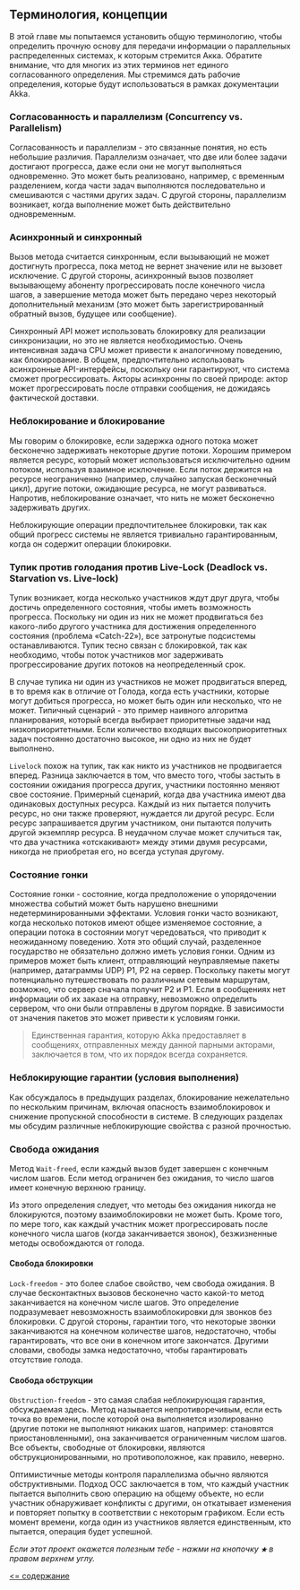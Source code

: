 ## Терминология, концепции

В этой главе мы попытаемся установить общую терминологию, чтобы определить прочную основу для передачи информации о 
параллельных распределенных системах, к которым стремится Акка. Обратите внимание, что для многих из этих терминов нет 
единого согласованного определения. Мы стремимся дать рабочие определения, которые будут использоваться в рамках документации Akka.

### Согласованность и параллелизм (Concurrency vs. Parallelism)
Согласованность и параллелизм - это связанные понятия, но есть небольшие различия. Параллелизм означает, что две или 
более задачи достигают прогресса, даже если они не могут выполняться одновременно. Это может быть реализовано, например, 
с временным разделением, когда части задач выполняются последовательно и смешиваются с частями других задач. 
С другой стороны, параллелизм возникает, когда выполнение может быть действительно одновременным.

### Асинхронный и синхронный
Вызов метода считается синхронным, если вызывающий не может достигнуть прогресса, пока метод не вернет значение или не 
вызовет исключение. С другой стороны, асинхронный вызов позволяет вызывающему абоненту прогрессировать после конечного 
числа шагов, а завершение метода может быть передано через некоторый дополнительный механизм (это может быть зарегистрированный 
обратный вызов, будущее или сообщение).

Синхронный API может использовать блокировку для реализации синхронизации, но это не является необходимостью. Очень 
интенсивная задача CPU может привести к аналогичному поведению, как блокирование. В общем, предпочтительно использовать 
асинхронные API-интерфейсы, поскольку они гарантируют, что система сможет прогрессировать. Акторы асинхронны по своей 
природе: актор может прогрессировать после отправки сообщения, не дожидаясь фактической доставки.

### Неблокирование и блокирование
Мы говорим о блокировке, если задержка одного потока может бесконечно задерживать некоторые другие потоки. Хорошим 
примером является ресурс, который может использоваться исключительно одним потоком, используя взаимное исключение. Если
 поток держится на ресурсе неограниченно (например, случайно запуская бесконечный цикл), другие потоки, ожидающие ресурса,
  не могут развиваться. Напротив, неблокирование означает, что нить не может бесконечно задерживать других.

Неблокирующие операции предпочтительнее блокировки, так как общий прогресс системы не является тривиально гарантированным,
 когда он содержит операции блокировки.

### Тупик против голодания против Live-Lock (Deadlock vs. Starvation vs. Live-lock)
Тупик возникает, когда несколько участников ждут друг друга, чтобы достичь определенного состояния, чтобы иметь 
возможность прогресса. Поскольку ни один из них не может продвигаться без какого-либо другого участника для достижения 
определенного состояния (проблема «Catch-22»), все затронутые подсистемы останавливаются. Тупик тесно связан с блокировкой,
 так как необходимо, чтобы поток участников мог задерживать прогрессирование других потоков на неопределенный срок.

В случае тупика ни один из участников не может продвигаться вперед, в то время как в отличие от Голода, когда есть 
участники, которые могут добиться прогресса, но может быть один или несколько, что не может. Типичный сценарий - это 
пример наивного алгоритма планирования, который всегда выбирает приоритетные задачи над низкоприоритетными. Если количество
 входящих высокоприоритетных задач постоянно достаточно высокое, ни одно из них не будет выполнено.

`Livelock` похож на тупик, так как никто из участников не продвигается вперед. Разница заключается в том, что вместо того,
 чтобы застыть в состоянии ожидания прогресса других, участники постоянно меняют свое состояние. Примерный сценарий, 
 когда два участника имеют два одинаковых доступных ресурса. Каждый из них пытается получить ресурс, но они также 
 проверяют, нуждается ли другой ресурс. Если ресурс запрашивается другим участником, они пытаются получить другой 
 экземпляр ресурса. В неудачном случае может случиться так, что два участника «отскакивают» между этими двумя ресурсами,
  никогда не приобретая его, но всегда уступая другому.

### Состояние гонки
Состояние гонки - состояние, когда предположение о упорядочении множества событий может быть нарушено внешними 
недетерминированными эффектами. Условия гонки часто возникают, когда несколько потоков имеют общее изменяемое состояние,
 а операции потока в состоянии могут чередоваться, что приводит к неожиданному поведению. Хотя это общий случай, 
 разделенное государство не обязательно должно иметь условия гонки. Одним из примеров может быть клиент, отправляющий 
 неуправляемые пакеты (например, датаграммы UDP) P1, P2 на сервер. Поскольку пакеты могут потенциально путешествовать по 
 различным сетевым маршрутам, возможно, что сервер сначала получит P2 и P1. Если в сообщениях нет информации об их заказе 
 на отправку, невозможно определить сервером, что они были отправлены в другом порядке. В зависимости от значения пакетов 
 это может привести к условиям гонки.

> Единственная гарантия, которую Akka предоставляет в сообщениях, отправленных между данной парными акторами, заключается 
в том, что их порядок всегда сохраняется.

### Неблокирующие гарантии (условия выполнения)
Как обсуждалось в предыдущих разделах, блокирование нежелательно по нескольким причинам, включая опасность взаимоблокировок
 и снижение пропускной способности в системе. В следующих разделах мы обсудим различные неблокирующие свойства с разной прочностью.

### Свобода ожидания
Метод `Wait-freed`, если каждый вызов будет завершен с конечным числом шагов. Если метод ограничен без ожидания, то 
число шагов имеет конечную верхнюю границу.

Из этого определения следует, что методы без ожидания никогда не блокируются, поэтому взаимоблокировки не может быть. 
Кроме того, по мере того, как каждый участник может прогрессировать после конечного числа шагов (когда заканчивается 
звонок), безжизненные методы освобождаются от голода.

#### Свобода блокировки
`Lock-freedom` - это более слабое свойство, чем свобода ожидания. В случае бесконтактных вызовов бесконечно часто какой-то 
метод заканчивается на конечном числе шагов. Это определение подразумевает невозможность взаимоблокировки для звонков 
без блокировки. С другой стороны, гарантии того, что некоторые звонки заканчиваются на конечном количестве шагов, 
недостаточно, чтобы гарантировать, что все они в конечном итоге закончатся. Другими словами, свободы замка недостаточно, 
чтобы гарантировать отсутствие голода.

#### Свобода обструкции
`Obstruction-freedom` - это самая слабая неблокирующая гарантия, обсуждаемая здесь. Метод называется непротиворечивым, если есть 
точка во времени, после которой она выполняется изолированно (другие потоки не выполняют никаких шагов, например: становятся 
приостановленными), она заканчивается ограниченным числом шагов. Все объекты, свободные от блокировки, являются 
обструкционированными, но противоположное, как правило, неверно.

Оптимистичные методы контроля параллелизма обычно являются обструктивными. Подход OCC заключается в том, что 
каждый участник пытается выполнить свою операцию на общему объекте, но если участник обнаруживает конфликты с другими, 
он откатывает изменения и повторяет попытку в соответствии с некоторым графиком. Если есть момент времени, когда один из 
участников является единственным, кто пытается, операция будет успешной.

_Если этот проект окажется полезным тебе - нажми на кнопочку **`★`** в правом верхнем углу._

[<= содержание](https://github.com/steklopod/akka/blob/akka_starter/readme.md)